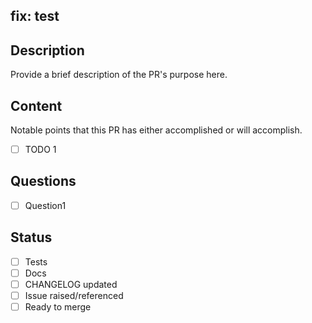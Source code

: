 ## fix: test
## Description
Provide a brief description of the PR's purpose here.

## Content
Notable points that this PR has either accomplished or will accomplish.
- [ ] TODO 1

## Questions
- [ ] Question1

## Status
 - [ ] Tests
 - [ ] Docs
 - [ ] CHANGELOG updated
 - [ ] Issue raised/referenced
 - [ ] Ready to merge
